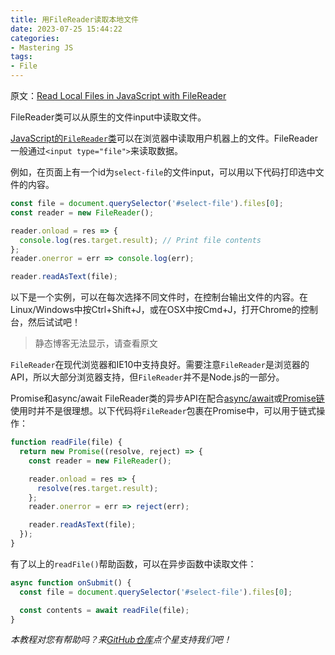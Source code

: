 ```yaml
---
title: 用FileReader读取本地文件
date: 2023-07-25 15:44:22
categories:
- Mastering JS
tags:
- File
---
```


原文：[Read Local Files in JavaScript with FileReader](https://masteringjs.io/tutorials/fundamentals/filereader)

FileReader类可以从原生的文件input中读取文件。

<!-- more -->

[JavaScript的`FileReader`类](https://developer.mozilla.org/en-US/docs/Web/API/FileReader)可以在浏览器中读取用户机器上的文件。FileReader一般通过`<input type="file">`来读取数据。

例如，在页面上有一个id为`select-file`的文件input，可以用以下代码打印选中文件的内容。

```javascript
const file = document.querySelector('#select-file').files[0];
const reader = new FileReader();

reader.onload = res => {
  console.log(res.target.result); // Print file contents
};
reader.onerror = err => console.log(err);

reader.readAsText(file);
```

以下是一个实例，可以在每次选择不同文件时，在控制台输出文件的内容。在Linux/Windows中按Ctrl+Shift+J，或在OSX中按Cmd+J，打开Chrome的控制台，然后试试吧！

> 静态博客无法显示，请查看原文

`FileReader`在现代浏览器和IE10中支持良好。需要注意`FileReader`是浏览器的API，所以大部分浏览器支持，但`FileReader`并不是Node.js的一部分。

Promise和async/await
FileReader类的异步API在配合[async/await](https://masteringjs.io/tutorials/fundamentals/async-await)或[Promise链](https://masteringjs.io/tutorials/fundamentals/promise-chaining)使用时并不是很理想。以下代码将`FileReader`包裹在Promise中，可以用于链式操作：

```javascript
function readFile(file) {
  return new Promise((resolve, reject) => {
    const reader = new FileReader();

    reader.onload = res => {
      resolve(res.target.result);
    };
    reader.onerror = err => reject(err);

    reader.readAsText(file);
  });
}
```

有了以上的`readFile()`帮助函数，可以在异步函数中读取文件：

```javascript
async function onSubmit() {
  const file = document.querySelector('#select-file').files[0];

  const contents = await readFile(file);
}
```

*本教程对您有帮助吗？来[GitHub仓库](https://github.com/mastering-js/masteringjs.io)点个星支持我们吧！*